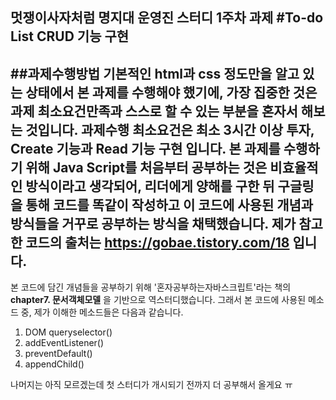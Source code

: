 멋쟁이사자처럼 명지대 운영진 스터디 1주차 과제
#To-do List CRUD 기능 구현
---
##과제수행방법
기본적인 html과 css 정도만을 알고 있는 상태에서 본 과제를 수행해야 했기에, 가장 집중한 것은 과제 최소요건만족과 스스로 할 수 있는 부분을 혼자서 해보는 것입니다. 
과제수행 최소요건은 **최소 3시간 이상 투자, Create 기능과 Read 기능 구현** 입니다. 
본 과제를 수행하기 위해 Java Script를 처음부터 공부하는 것은 비효율적인 방식이라고 생각되어, 리더에게 양해를 구한 뒤 구글링을 통해 코드를 똑같이 작성하고 이 코드에 사용된 개념과 방식들을 거꾸로 공부하는 방식을 채택했습니다. 제가 참고한 코드의 출처는 https://gobae.tistory.com/18 입니다. 
---
본 코드에 담긴 개념들을 공부하기 위해 '혼자공부하는자바스크립트'라는 책의 **chapter7. 문서객체모델** 을 기반으로 역스터디했습니다. 그래서 본 코드에 사용된 메소드 중, 제가 이해한 메소드들은 다음과 같습니다. 
1. DOM queryselector()
2. addEventListener()
3. preventDefault()
4. appendChild()

나머지는 아직 모르겠는데 첫 스터디가 개시되기 전까지 더 공부해서 올게요 ㅠ 